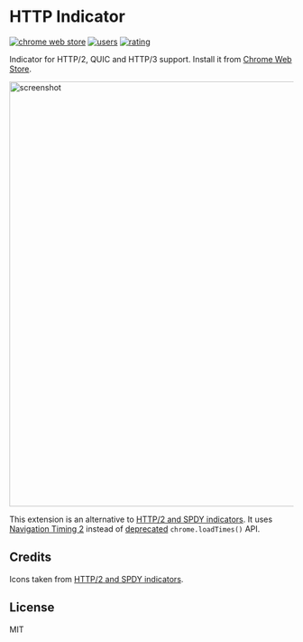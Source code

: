 # HTTP Indicator

[![chrome web store](https://badgen.net/chrome-web-store/v/hgcomhbcacfkpffiphlmnlhpppcjgmbl)](https://chrome.google.com/webstore/detail/hgcomhbcacfkpffiphlmnlhpppcjgmbl)
[![users](https://badgen.net/chrome-web-store/users/hgcomhbcacfkpffiphlmnlhpppcjgmbl)](https://chrome.google.com/webstore/detail/hgcomhbcacfkpffiphlmnlhpppcjgmbl)
[![rating](https://badgen.net/chrome-web-store/stars/hgcomhbcacfkpffiphlmnlhpppcjgmbl)](https://chrome.google.com/webstore/detail/hgcomhbcacfkpffiphlmnlhpppcjgmbl)

Indicator for HTTP/2, QUIC and HTTP/3 support. Install it from [Chrome Web Store](https://chrome.google.com/webstore/detail/hgcomhbcacfkpffiphlmnlhpppcjgmbl).

<img width="752" src="assets/screenshot-1.png" alt="screenshot" />

This extension is an alternative to [HTTP/2 and SPDY indicators](https://chrome.google.com/webstore/detail/http2-and-spdy-indicator/mpbpobfflnpcgagjijhmgnchggcjblin). It uses [Navigation Timing 2](https://www.w3.org/TR/navigation-timing-2/) instead of [deprecated](https://developers.google.com/web/updates/2017/12/chrome-loadtimes-deprecated) `chrome.loadTimes()` API.

## Credits

Icons taken from [HTTP/2 and SPDY indicators](https://chrome.google.com/webstore/detail/http2-and-spdy-indicator/mpbpobfflnpcgagjijhmgnchggcjblin).

## License

MIT
